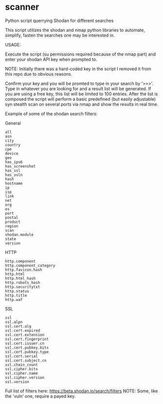 # scanner
Python script querrying Shodan for different searches


This script utilizes the shodan and nmap python libraries to automate, simplify, fasten 
the searches one may be interested in.

USAGE:

Execute the script (su permissions required because of the nmap part) and enter your shodan 
API key when prompted to.

NOTE: Initially there was a hard-coded key in the script I removed it from this repo
due to obvious reasons.

Confirm your key and you will be promted to type in your search by '>>>'.
Type in whatever you are looking for and a result list will be generated.
If you are using a free key, this list will be limited to 100 entries. After the list
is composed the script will perform a basic predefined (but easily adjustable) syn 
stealth scan on several ports via nmap and show the results in real time.

Example of some of the shodan search filters:


General

    all
    asn
    city
    country
    cpe
    device
    geo
    has_ipv6
    has_screenshot
    has_ssl
    has_vuln
    hash
    hostname
    ip
    isp
    link
    net
    org
    os
    port
    postal
    product
    region
    scan
    shodan.module
    state
    version


HTTP

    http.component
    http.component_category
    http.favicon.hash
    http.html
    http.html_hash
    http.robots_hash
    http.securitytxt
    http.status
    http.title
    http.waf



SSL

    ssl
    ssl.alpn
    ssl.cert.alg
    ssl.cert.expired
    ssl.cert.extension
    ssl.cert.fingerprint
    ssl.cert.issuer.cn
    ssl.cert.pubkey.bits
    ssl.cert.pubkey.type
    ssl.cert.serial
    ssl.cert.subject.cn
    ssl.chain_count
    ssl.cipher.bits
    ssl.cipher.name
    ssl.cipher.version
    ssl.version

Full list of filters here:
https://beta.shodan.io/search/filters
NOTE: Some, like the 'vuln' one, require a payed key.

